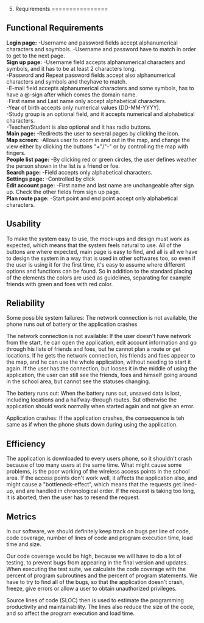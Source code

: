 5. Requirements
================

Functional Requirements
----------------------------

 **Login page:** 
-Username and password fields accept alphanumerical characters and soymbols. 
-Username and password have to match in order to get to the next page.       
 **Sign up page:** 
-Username field accepts alphanumerical characters and symbols, and it has to be at least 2 characters long.     
-Password and Repeat password fields accept also alphanumerical characters and symbols and theyhave to match.     
-E-mail field accepts alphanumerical characters and some symbols, has to have a @-sign after which comes the domain name.               
-First name and Last name only accept alphabetical characters.    
-Year of birth accepts only numerical values (DD-MM-YYYY).      
-Study group is an optional field, and it accepts numerical and alphabetical characters.     
-Teacher/Student is also optional and it has radio buttons.                             
**Main page:** 
-Redirects the user to several pages by clicking the icon.             
 **Map screen:** 
 -Allows user to zoom in and out in the map, and change the view either by clicking the buttons "+"/"-" or by controlling the map with fingers.                   
**People list page:** 
-By clicking red or green circles, the user defines weather the person shown in the list is a friend or foe.          
**Search page:** 
-Field accepts only alphabetical characters.           
**Settings page:** 
-Controlled by click                 
**Edit account page:** 
-First name and last name are unchangeable after sign up. Check the other fields from sign up page.                    
**Plan route page:** 
-Start point and end point accept only alphabetical characters.

Usability
-----------
To make the system easy to use, the mock-ups and design must work as expected, which means that the system feels 
natural to use. All of the buttons are where expected, main page is easy to find, and all is all we have to design 
the system in a way that is used in other softwares too, so even if the user is using it for the first time, 
it's easy to assume where different options and functions can be found. So in addition to the standard placing of the
elements the colors are used as guidelines, separating for example friends with green and foes with red color.

Reliability
-------------

Some possible system failures: The network connection is not available, the phone runs out of battery or 
the application crashes

The network connection is not available: If the user doesn't have network from the start, he can open the application,
edit account information and go through his lists of friends and foes, but he cannot plan a route or get locations. 
If he gets the network connection, his friends and foes appear to the map, and he can use the whole application, without 
needing to start it again.
If the user has the connection, but looses it in the middle of using the application, the user can still see the friends, 
foes and himself going around in the school area, but cannot see the statuses changing. 

The battery runs out: When the battery runs out, unsaved data is lost, including locations and a halfway-through routes.
But otherwise the application should work normally when started again and not give an error.

Application crashes: If the application crashes, the consequence is teh same as if when the phone shuts down during using 
the application.

Efficiency
-----------

The application is downloaded to every users phone, so it shouldn't crash because of too many users at the same time. 
What might cause some problems, is the poor working of the wireless access points in the school area. If the access 
points don't work well, it affects the application also, and might cause a "bottleneck-effect", which means that the 
requests get lined-up, and are handled in chronological order. If the request is taking too long, it is aborted, then
the user has to resend the request.

Metrics
--------

In our software, we should definitely keep track on bugs per line of code, code coverage, number
of lines of code and program execution time, load time and size.

Our code coverage would be high, because we will have to do a lot of testing, to prevent bugs from appearing in the final
version and updates. When executing the test suite, we calculate the code coverage with the percent of program subroutines 
and the percent of program statements. We have to try to find all of the bugs, so that the application doesn't crash, 
freeze, give errors or allow a user to obtain unauthorized privileges. 

Source lines of code (SLOC) then is used to estimate the programming productivity and maintainability. The lines also 
reduce the size of the code, and so affect the program execution and load time.
